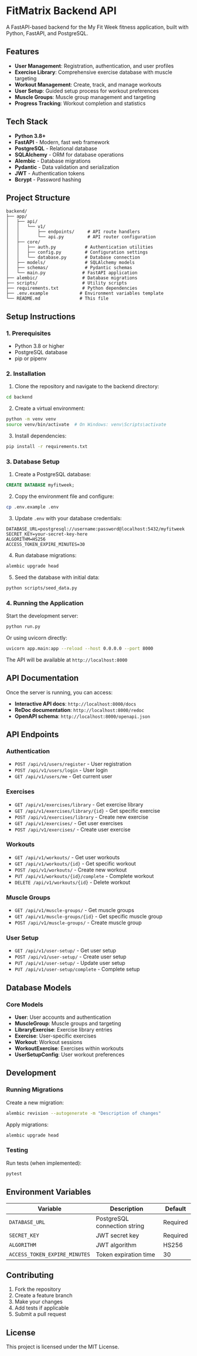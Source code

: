 # FitMatrix Backend API

A FastAPI-based backend for the My Fit Week fitness application, built with Python, FastAPI, and PostgreSQL.

## Features

- **User Management**: Registration, authentication, and user profiles
- **Exercise Library**: Comprehensive exercise database with muscle targeting
- **Workout Management**: Create, track, and manage workouts
- **User Setup**: Guided setup process for workout preferences
- **Muscle Groups**: Muscle group management and targeting
- **Progress Tracking**: Workout completion and statistics

## Tech Stack

- **Python 3.8+**
- **FastAPI** - Modern, fast web framework
- **PostgreSQL** - Relational database
- **SQLAlchemy** - ORM for database operations
- **Alembic** - Database migrations
- **Pydantic** - Data validation and serialization
- **JWT** - Authentication tokens
- **Bcrypt** - Password hashing

## Project Structure

```
backend/
├── app/
│   ├── api/
│   │   └── v1/
│   │       ├── endpoints/     # API route handlers
│   │       └── api.py         # API router configuration
│   ├── core/
│   │   ├── auth.py           # Authentication utilities
│   │   ├── config.py         # Configuration settings
│   │   └── database.py       # Database connection
│   ├── models/               # SQLAlchemy models
│   ├── schemas/              # Pydantic schemas
│   └── main.py              # FastAPI application
├── alembic/                 # Database migrations
├── scripts/                 # Utility scripts
├── requirements.txt         # Python dependencies
├── .env.example            # Environment variables template
└── README.md               # This file
```

## Setup Instructions

### 1. Prerequisites

- Python 3.8 or higher
- PostgreSQL database
- pip or pipenv

### 2. Installation

1. Clone the repository and navigate to the backend directory:
```bash
cd backend
```

2. Create a virtual environment:
```bash
python -m venv venv
source venv/bin/activate  # On Windows: venv\Scripts\activate
```

3. Install dependencies:
```bash
pip install -r requirements.txt
```

### 3. Database Setup

1. Create a PostgreSQL database:
```sql
CREATE DATABASE myfitweek;
```

2. Copy the environment file and configure:
```bash
cp .env.example .env
```

3. Update `.env` with your database credentials:
```
DATABASE_URL=postgresql://username:password@localhost:5432/myfitweek
SECRET_KEY=your-secret-key-here
ALGORITHM=HS256
ACCESS_TOKEN_EXPIRE_MINUTES=30
```

4. Run database migrations:
```bash
alembic upgrade head
```

5. Seed the database with initial data:
```bash
python scripts/seed_data.py
```

### 4. Running the Application

Start the development server:
```bash
python run.py
```

Or using uvicorn directly:
```bash
uvicorn app.main:app --reload --host 0.0.0.0 --port 8000
```

The API will be available at `http://localhost:8000`

## API Documentation

Once the server is running, you can access:

- **Interactive API docs**: `http://localhost:8000/docs`
- **ReDoc documentation**: `http://localhost:8000/redoc`
- **OpenAPI schema**: `http://localhost:8000/openapi.json`

## API Endpoints

### Authentication
- `POST /api/v1/users/register` - User registration
- `POST /api/v1/users/login` - User login
- `GET /api/v1/users/me` - Get current user

### Exercises
- `GET /api/v1/exercises/library` - Get exercise library
- `GET /api/v1/exercises/library/{id}` - Get specific exercise
- `POST /api/v1/exercises/library` - Create new exercise
- `GET /api/v1/exercises/` - Get user exercises
- `POST /api/v1/exercises/` - Create user exercise

### Workouts
- `GET /api/v1/workouts/` - Get user workouts
- `GET /api/v1/workouts/{id}` - Get specific workout
- `POST /api/v1/workouts/` - Create new workout
- `PUT /api/v1/workouts/{id}/complete` - Complete workout
- `DELETE /api/v1/workouts/{id}` - Delete workout

### Muscle Groups
- `GET /api/v1/muscle-groups/` - Get muscle groups
- `GET /api/v1/muscle-groups/{id}` - Get specific muscle group
- `POST /api/v1/muscle-groups/` - Create muscle group

### User Setup
- `GET /api/v1/user-setup/` - Get user setup
- `POST /api/v1/user-setup/` - Create user setup
- `PUT /api/v1/user-setup/` - Update user setup
- `PUT /api/v1/user-setup/complete` - Complete setup

## Database Models

### Core Models
- **User**: User accounts and authentication
- **MuscleGroup**: Muscle groups and targeting
- **LibraryExercise**: Exercise library entries
- **Exercise**: User-specific exercises
- **Workout**: Workout sessions
- **WorkoutExercise**: Exercises within workouts
- **UserSetupConfig**: User workout preferences

## Development

### Running Migrations

Create a new migration:
```bash
alembic revision --autogenerate -m "Description of changes"
```

Apply migrations:
```bash
alembic upgrade head
```

### Testing

Run tests (when implemented):
```bash
pytest
```

## Environment Variables

| Variable | Description | Default |
|----------|-------------|---------|
| `DATABASE_URL` | PostgreSQL connection string | Required |
| `SECRET_KEY` | JWT secret key | Required |
| `ALGORITHM` | JWT algorithm | HS256 |
| `ACCESS_TOKEN_EXPIRE_MINUTES` | Token expiration time | 30 |

## Contributing

1. Fork the repository
2. Create a feature branch
3. Make your changes
4. Add tests if applicable
5. Submit a pull request

## License

This project is licensed under the MIT License.